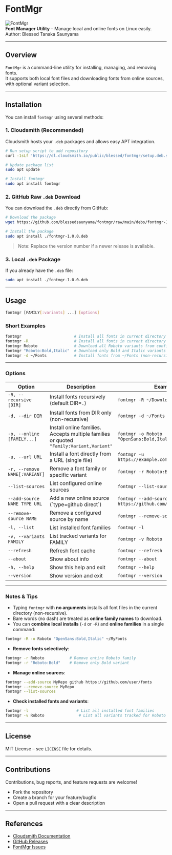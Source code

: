 
# FontMgr

![FontMgr](https://img.shields.io/badge/fontmgr-1.0.0-blue.svg)  
**Font Manager Utility** – Manage local and online fonts on Linux easily.  
Author: Blessed Tanaka Saunyama

---

## Overview

`FontMgr` is a command-line utility for installing, managing, and removing fonts.  
It supports both local font files and downloading fonts from online sources, with optional variant selection.

---

## Installation

You can install `fontmgr` using several methods:

### 1. Cloudsmith (Recommended)

Cloudsmith hosts your `.deb` packages and allows easy APT integration.

```bash
# Run setup script to add repository
curl -1sLf 'https://dl.cloudsmith.io/public/blessed/fontmgr/setup.deb.sh' | sudo -E bash

# Update package list
sudo apt update

# Install fontmgr
sudo apt install fontmgr
````

### 2. GitHub Raw `.deb` Download

You can download the `.deb` directly from GitHub:

```bash
# Download the package
wget https://github.com/blessedsaunyama/fontmgr/raw/main/debs/fontmgr-1.0.0.deb

# Install the package
sudo apt install ./fontmgr-1.0.0.deb
```

> Note: Replace the version number if a newer release is available.

### 3. Local `.deb` Package

If you already have the `.deb` file:

```bash
sudo apt install ./fontmgr-1.0.0.deb
```

---

## Usage

```bash
fontmgr [FAMILY[:variants] ...] [options]
```

### Short Examples

```bash
fontmgr                       # Install all fonts in current directory (non-recursive)
fontmgr -R                    # Install all fonts in current directory and subfolders
fontmgr Roboto                # Download all Roboto variants from configured online sources
fontmgr "Roboto:Bold,Italic"  # Download only Bold and Italic variants of Roboto
fontmgr -d ~/Fonts            # Install fonts from ~/Fonts (non-recursive)
```

---

### Options

| Option                        | Description                                                                             | Example                                           |                                                                     |
| ----------------------------- | --------------------------------------------------------------------------------------- | ------------------------------------------------- | ------------------------------------------------------------------- |
| `-R, --recursive [DIR]`       | Install fonts recursively (default DIR=`.`)                                             | `fontmgr -R ~/Downloads/Fonts`                    |                                                                     |
| `-d, --dir DIR`               | Install fonts from DIR only (non-recursive)                                             | `fontmgr -d ~/Fonts`                              |                                                                     |
| `-o, --online [FAMILY...]`    | Install online families. Accepts multiple families or quoted `"Family:Variant,Variant"` | `fontmgr -o Roboto "OpenSans:Bold,Italic"`        |                                                                     |
| `-u, --url URL`               | Install a font directly from a URL (single file)                                        | `fontmgr -u https://example.com/fonts/MyFont.ttf` |                                                                     |
| `-r, --remove NAME[:VARIANT]` | Remove a font family or specific variant                                                | `fontmgr -r Roboto:Bold`                          |                                                                     |
| `--list-sources`              | List configured online sources                                                          | `fontmgr --list-sources`                          |                                                                     |
| `--add-source NAME TYPE URL`  | Add a new online source (\`type=github direct\`)                                                   |  `fontmgr --add-source MyFonts github https://github.com/user/fonts`                                        |
| `--remove-source NAME`        | Remove a configured source by name                                                      | `fontmgr --remove-source MyFonts`                 |                                                                     |
| `-l, --list`                  | List installed font families                                                            | `fontmgr -l`                                      |                                                                     |
| `-v, --variants FAMILY`       | List tracked variants for FAMILY                                                        | `fontmgr -v Roboto`                               |                                                                     |
| `--refresh`                   | Refresh font cache                                                                      | `fontmgr --refresh`                               |                                                                     |
| `--about`                     | Show about info                                                                         | `fontmgr --about`                                 |                                                                     |
| `-h, --help`                  | Show this help and exit                                                                 | `fontmgr --help`                                  |                                                                     |
| `--version`                   | Show version and exit                                                                   | `fontmgr --version`                               |                                                                     |

---

### Notes & Tips

* Typing `fontmgr` with **no arguments** installs all font files in the current directory (non-recursive).
* Bare words (no dash) are treated as **online family names** to download.
* You can **combine local installs** (`-d` or `-R`) and **online families** in a single command:

```bash
fontmgr -R -o Roboto "OpenSans:Bold,Italic" ~/MyFonts
```

* **Remove fonts selectively**:

```bash
fontmgr -r Roboto           # Remove entire Roboto family
fontmgr -r "Roboto:Bold"    # Remove only Bold variant
```

* **Manage online sources**:

```bash
fontmgr --add-source MyRepo github https://github.com/user/fonts
fontmgr --remove-source MyRepo
fontmgr --list-sources
```

* **Check installed fonts and variants**:

```bash
fontmgr -l                     # List all installed font families
fontmgr -v Roboto               # List all variants tracked for Roboto
```

---

## License

MIT License – see `LICENSE` file for details.

---

## Contributions

Contributions, bug reports, and feature requests are welcome!

* Fork the repository
* Create a branch for your feature/bugfix
* Open a pull request with a clear description

---

## References

* [Cloudsmith Documentation](https://cloudsmith.com/docs)
* [GitHub Releases](https://github.com/blessedsaunyama/fontmgr/releases)
* [FontMgr Issues](https://github.com/blessedsaunyama/fontmgr/issues)

```
